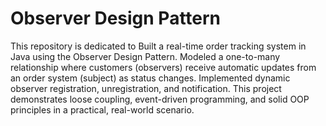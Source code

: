 # Observer Design Pattern
This repository is dedicated to Built a real-time order tracking system in Java using the Observer Design Pattern. Modeled a one-to-many relationship where customers (observers) receive automatic updates from an order system (subject) as status changes. Implemented dynamic observer registration, unregistration, and notification. This project demonstrates loose coupling, event-driven programming, and solid OOP principles in a practical, real-world scenario.


<br />

